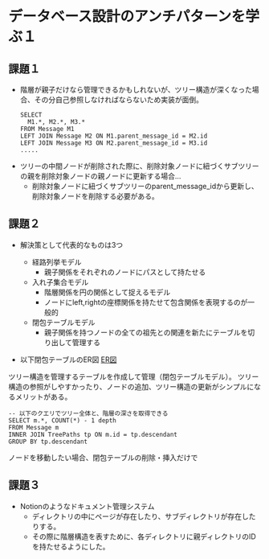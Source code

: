 # データベース設計のアンチパターンを学ぶ１

## 課題１
- 階層が親子だけなら管理できるかもしれないが、ツリー構造が深くなった場合、その分自己参照しなければならないため実装が面倒。
  ```
  SELECT
    M1.*, M2.*, M3.*
  FROM Message M1
  LEFT JOIN Message M2 ON M1.parent_message_id = M2.id
  LEFT JOIN Message M3 ON M2.parent_message_id = M3.id
  .....
  ```
- ツリーの中間ノードが削除された際に、削除対象ノードに紐づくサブツリーの親を削除対象ノードの親ノードに更新する場合…
  - 削除対象ノードに紐づくサブツリーのparent_message_idから更新し、削除対象ノードを削除する必要がある。　

## 課題２
- 解決策として代表的なものは3つ
  - 経路列挙モデル
    - 親子関係をそれぞれのノードにパスとして持たせる
  - 入れ子集合モデル
    - 階層関係を円の関係として捉えるモデル
    - ノードにleft,rightの座標関係を持たせて包含関係を表現するのが一般的
  - 閉包テーブルモデル
    - 親子関係を持つノードの全ての祖先との関連を新たにテーブルを切り出して管理する

- 以下閉包テーブルのER図
[ER図](./ER%E5%9B%B3.md)

ツリー構造を管理するテーブルを作成して管理（閉包テーブルモデル）。
ツリー構造の参照がしやすかったり、ノードの追加、ツリー構造の更新がシンプルになるメリットがある。
```
-- 以下のクエリでツリー全体と、階層の深さを取得できる
SELECT m.*, COUNT(*) - 1 depth
FROM Message m
INNER JOIN TreePaths tp ON m.id = tp.descendant
GROUP BY tp.descendant
```
ノードを移動したい場合、閉包テーブルの削除・挿入だけで

## 課題３
- Notionのようなドキュメント管理システム
  - ディレクトリの中にページが存在したり、サブディレクトリが存在したりする。
  - その際に階層構造を表すために、各ディレクトリに親ディレクトリのIDを持たせるようにした。
